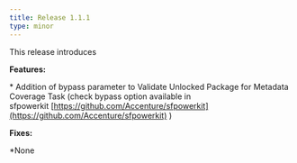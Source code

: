 ```yaml
---
title: Release 1.1.1
type: minor
---
```


This release introduces

**Features:**

\* Addition of bypass parameter to Validate Unlocked Package for Metadata Coverage Task (check bypass option available in sfpowerkit&nbsp;[https://github.com/Accenture/sfpowerkit](https://github.com/Accenture/sfpowerkit) )

**Fixes:**

\*None